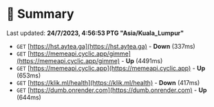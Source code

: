 # 📖 Summary
Last updated: **24/7/2023, 4:56:53 PTG "Asia/Kuala_Lumpur"**

- `GET` [https://hst.aytea.ga](https://hst.aytea.ga) - **Down** (337ms)
- `GET` [https://memeapi.cyclic.app/gimme](https://memeapi.cyclic.app/gimme) - **Up** (4491ms)
- `GET` [https://memeapi.cyclic.app](https://memeapi.cyclic.app) - **Up** (653ms)
- `GET` [https://klik.ml/health](https://klik.ml/health) - **Down** (417ms)
- `GET` [https://dumb.onrender.com](https://dumb.onrender.com) - **Up** (644ms)
